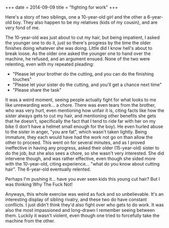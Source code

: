 +++
date = 2014-09-09
title = "fighting for work"
+++

Here\'s a story of two siblings, one a 10-year-old girl and the other a
6-year-old boy. They also happen to be my relatives (kids of my cousin),
and are very fond of me.

The 10-year-old was just about to cut my hair, but being impatient, I
asked the younger one to do it, just so there\'s progress by the time
the older finishes doing whatever she was doing. Little did I know
hell\'s about to break loose. As the older one asked the younger one to
hand over the machine, he refused, and an argument ensued. None of the
two were relenting, even with my repeated pleading:

-   \"Please let your brother do the cutting, and you can do the
    finishing touches\"
-   \"Please let your sister do the cutting, and you\'ll get a chance
    next time\"
-   \"Please share the task\"

It was a weird moment, seeing people actually fight for what looks to me
like unrewarding work\... a chore. There was even tears from the
brother, who was very hurt, even mentioning how unfair it is, citing
facts like how the sister always gets to cut my hair, and mentioning
other benefits she gets that he doesn\'t, specifically the fact that I
tend to ride far with her on my bike (I don\'t have a helmet small
enough for the boy). He even hurled abuse to the sister in anger, \"you
are fat\", which wasn\'t taken lightly. Being immature, they each would
have had the work not go on than allow the other to proceed. This went
on for several minutes, and as I proved ineffective in having any
progress, asked their older (15-year-old) sister to do the job, but she
also sees a chore, so she wasn\'t very interested. She did intervene
though, and was rather effective, even though she sided more with the
10-year-old, citing experience\... \"what do you know about cutting
hair\". The 6-year-old eventually relented.

Perhaps I\'m pushing it\... have you ever seen kids this young cut hair?
But I was thinking Why The Fuck Not!

Anyways, this whole exercise was weird as fuck and so unbelievable.
It\'s an interesting display of sibling rivalry, and these two do have
constant conflicts. I just didn\'t think they\'d also fight over who
gets to do work. It was also the most impassioned and long-drawn I
remember seeing between them. Luckily it wasn\'t violent, even though
one tried to forcefully take the machine from the other.
